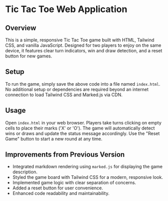 # Tic Tac Toe Web Application

## Overview
This is a simple, responsive Tic Tac Toe game built with HTML, Tailwind CSS, and vanilla JavaScript. Designed for two players to enjoy on the same device, it features clear turn indicators, win and draw detection, and a reset button for new games.

## Setup
To run the game, simply save the above code into a file named `index.html`. No additional setup or dependencies are required beyond an internet connection to load Tailwind CSS and Marked.js via CDN.

## Usage
Open `index.html` in your web browser. Players take turns clicking on empty cells to place their marks ('X' or 'O'). The game will automatically detect wins or draws and update the status message accordingly. Use the "Reset Game" button to start a new round at any time.

## Improvements from Previous Version
- Integrated markdown rendering using `marked.js` for displaying the game description.
- Styled the game board with Tailwind CSS for a modern, responsive look.
- Implemented game logic with clear separation of concerns.
- Added a reset button for user convenience.
- Enhanced code readability and maintainability.